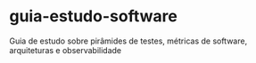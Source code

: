 # guia-estudo-software
Guia de estudo sobre pirâmides de testes, métricas de software, arquiteturas e observabilidade
